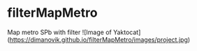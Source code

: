 # filterMapMetro
Map metro SPb with filter
![Image of Yaktocat] (https://dimanovik.github.io/filterMapMetro/images/project.jpg)
